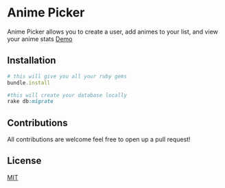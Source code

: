 # Anime Picker

Anime Picker allows you to create a user, add animes to your list, and view your anime stats
[Demo](https://www.youtube.com/watch?v=wfpLvUA9g4c&feature=youtu.be)

## Installation

```ruby
# this will give you all your ruby gems
bundle.install
```

```ruby
#this will create your database locally
rake db:migrate
```

## Contributions

All contributions are welcome feel free to open up a pull request!

## License

[MIT](https://choosealicense.com/licenses/mit/)
